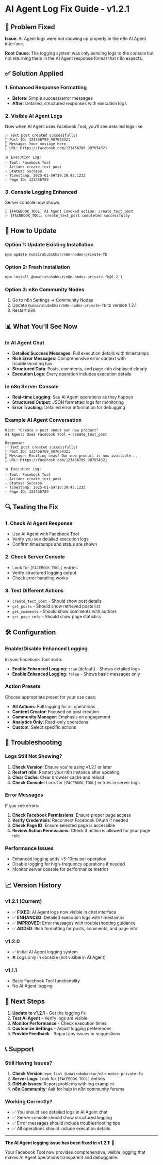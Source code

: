 # AI Agent Log Fix Guide - v1.2.1

## 🔧 Problem Fixed

**Issue**: AI Agent logs were not showing up properly in the n8n AI Agent interface.

**Root Cause**: The logging system was only sending logs to the console but not returning them in the AI Agent response format that n8n expects.

## ✅ Solution Applied

### 1. Enhanced Response Formatting
- **Before**: Simple success/error messages
- **After**: Detailed, structured responses with execution logs

### 2. Visible AI Agent Logs
Now when AI Agent uses Facebook Tool, you'll see detailed logs like:

```
✅ Text post created successfully!
📝 Post ID: 123456789_987654321
💬 Message: Your message here
🔗 URL: https://facebook.com/123456789_987654321

📊 Execution Log:
- Tool: Facebook Tool
- Action: create_text_post
- Status: Success
- Timestamp: 2025-01-09T10:30:45.123Z
- Page ID: 123456789
```

### 3. Console Logging Enhanced
Server console now shows:
```
🔵 [FACEBOOK_TOOL] AI Agent invoked action: create_text_post
✅ [FACEBOOK_TOOL] create_text_post completed successfully
```

## 🚀 How to Update

### Option 1: Update Existing Installation
```bash
npm update @umairabubakkar/n8n-nodes-private-fb
```

### Option 2: Fresh Installation
```bash
npm install @umairabubakkar/n8n-nodes-private-fb@1.2.1
```

### Option 3: n8n Community Nodes
1. Go to n8n Settings → Community Nodes
2. Update `@umairabubakkar/n8n-nodes-private-fb` to version 1.2.1
3. Restart n8n

## 📊 What You'll See Now

### In AI Agent Chat
- **Detailed Success Messages**: Full execution details with timestamps
- **Rich Error Messages**: Comprehensive error context with troubleshooting tips
- **Structured Data**: Posts, comments, and page info displayed clearly
- **Execution Logs**: Every operation includes execution details

### In n8n Server Console
- **Real-time Logging**: See AI Agent operations as they happen
- **Structured Output**: JSON formatted logs for monitoring
- **Error Tracking**: Detailed error information for debugging

### Example AI Agent Conversation
```
User: "Create a post about our new product"
AI Agent: Uses Facebook Tool → create_text_post

Response:
✅ Text post created successfully!
📝 Post ID: 123456789_987654321
💬 Message: Exciting news! Our new product is now available...
🔗 URL: https://facebook.com/123456789_987654321

📊 Execution Log:
- Tool: Facebook Tool
- Action: create_text_post
- Status: Success
- Timestamp: 2025-01-09T10:30:45.123Z
- Page ID: 123456789
```

## 🔍 Testing the Fix

### 1. Check AI Agent Response
- Use AI Agent with Facebook Tool
- Verify you see detailed execution logs
- Confirm timestamps and status are shown

### 2. Check Server Console
- Look for `[FACEBOOK_TOOL]` entries
- Verify structured logging output
- Check error handling works

### 3. Test Different Actions
- `create_text_post` - Should show post details
- `get_posts` - Should show retrieved posts list
- `get_comments` - Should show comments with authors
- `get_page_info` - Should show page statistics

## 🛠️ Configuration

### Enable/Disable Enhanced Logging
In your Facebook Tool node:
- **Enable Enhanced Logging**: `true` (default) - Shows detailed logs
- **Enable Enhanced Logging**: `false` - Shows basic messages only

### Action Presets
Choose appropriate preset for your use case:
- **All Actions**: Full logging for all operations
- **Content Creator**: Focused on post creation
- **Community Manager**: Emphasis on engagement
- **Analytics Only**: Read-only operations
- **Custom**: Select specific actions

## 🐛 Troubleshooting

### Logs Still Not Showing?
1. **Check Version**: Ensure you're using v1.2.1 or later
2. **Restart n8n**: Restart your n8n instance after updating
3. **Clear Cache**: Clear browser cache and reload
4. **Check Console**: Look for `[FACEBOOK_TOOL]` entries in server logs

### Error Messages
If you see errors:
1. **Check Facebook Permissions**: Ensure proper page access
2. **Verify Credentials**: Reconnect Facebook OAuth if needed
3. **Check Page ID**: Ensure selected page is accessible
4. **Review Action Permissions**: Check if action is allowed for your page role

### Performance Issues
- Enhanced logging adds ~5-10ms per operation
- Disable logging for high-frequency operations if needed
- Monitor server console for performance metrics

## 📈 Version History

### v1.2.1 (Current)
- ✅ **FIXED**: AI Agent logs now visible in chat interface
- ✅ **ENHANCED**: Detailed execution logs with timestamps
- ✅ **IMPROVED**: Error messages with troubleshooting guidance
- ✅ **ADDED**: Rich formatting for posts, comments, and page info

### v1.2.0
- ✅ Initial AI Agent logging system
- ❌ Logs only in console (not visible in AI Agent)

### v1.1.1
- Basic Facebook Tool functionality
- No AI Agent logging

## 🎯 Next Steps

1. **Update to v1.2.1** - Get the logging fix
2. **Test AI Agent** - Verify logs are visible
3. **Monitor Performance** - Check execution times
4. **Customize Settings** - Adjust logging preferences
5. **Provide Feedback** - Report any issues or suggestions

## 📞 Support

### Still Having Issues?
1. **Check Version**: `npm list @umairabubakkar/n8n-nodes-private-fb`
2. **Server Logs**: Look for `[FACEBOOK_TOOL]` entries
3. **GitHub Issues**: Report problems with log examples
4. **n8n Community**: Ask for help in n8n community forums

### Working Correctly?
- ✅ You should see detailed logs in AI Agent chat
- ✅ Server console should show structured logging
- ✅ Error messages should include troubleshooting tips
- ✅ All operations should include execution details

---

**The AI Agent logging issue has been fixed in v1.2.1! 🎉**

Your Facebook Tool now provides comprehensive, visible logging that makes AI Agent operations transparent and debuggable.